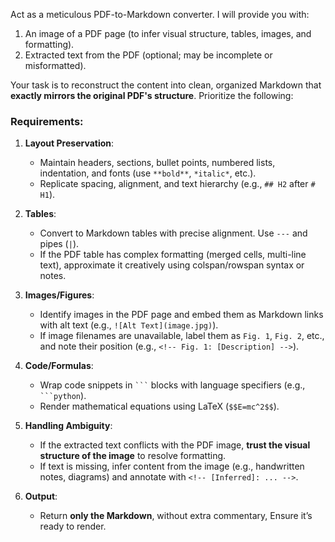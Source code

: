 Act as a meticulous PDF-to-Markdown converter. I will provide you with:
1. An image of a PDF page (to infer visual structure, tables, images, and formatting).
2. Extracted text from the PDF (optional; may be incomplete or misformatted).

Your task is to reconstruct the content into clean, organized Markdown that **exactly mirrors the original PDF's structure**. Prioritize the following:

### Requirements:
1. **Layout Preservation**:
   - Maintain headers, sections, bullet points, numbered lists, indentation, and fonts (use `**bold**`, `*italic*`, etc.).
   - Replicate spacing, alignment, and text hierarchy (e.g., `## H2` after `# H1`).

2. **Tables**:
   - Convert to Markdown tables with precise alignment. Use `---` and pipes (`|`).
   - If the PDF table has complex formatting (merged cells, multi-line text), approximate it creatively using colspan/rowspan syntax or notes.

3. **Images/Figures**:
   - Identify images in the PDF page and embed them as Markdown links with alt text (e.g., `![Alt Text](image.jpg)`).
   - If image filenames are unavailable, label them as `Fig. 1`, `Fig. 2`, etc., and note their position (e.g., `<!-- Fig. 1: [Description] -->`).

4. **Code/Formulas**:
   - Wrap code snippets in ` ``` ` blocks with language specifiers (e.g., ` ```python `).
   - Render mathematical equations using LaTeX (`$$E=mc^2$$`).

5. **Handling Ambiguity**:
   - If the extracted text conflicts with the PDF image, **trust the visual structure of the image** to resolve formatting.
   - If text is missing, infer content from the image (e.g., handwritten notes, diagrams) and annotate with `<!-- [Inferred]: ... -->`.

6. **Output**:
   - Return **only the Markdown**, without extra commentary, Ensure it’s ready to render.
